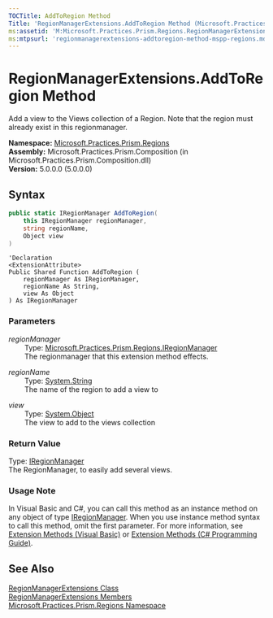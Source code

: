 ```yaml
---
TOCTitle: AddToRegion Method
Title: 'RegionManagerExtensions.AddToRegion Method (Microsoft.Practices.Prism.Regions)'
ms:assetid: 'M:Microsoft.Practices.Prism.Regions.RegionManagerExtensions.AddToRegion(Microsoft.Practices.Prism.Regions.IRegionManager,System.String,System.Object)'
ms:mtpsurl: 'regionmanagerextensions-addtoregion-method-mspp-regions.md'
---
```



# RegionManagerExtensions.AddToRegion Method

Add a view to the Views collection of a Region. Note that the region must already exist in this regionmanager.

**Namespace:** [Microsoft.Practices.Prism.Regions](/patterns-practices/reference/mspp-regions-namespace)<br/>
**Assembly:** Microsoft.Practices.Prism.Composition (in Microsoft.Practices.Prism.Composition.dll)<br/>
**Version:** 5.0.0.0 (5.0.0.0)

## Syntax

```C#
public static IRegionManager AddToRegion(
	this IRegionManager regionManager,
	string regionName,
	Object view
)
```
```VB
'Declaration
<ExtensionAttribute> 
Public Shared Function AddToRegion ( 
	regionManager As IRegionManager,
	regionName As String,
	view As Object
) As IRegionManager
```
### Parameters

*regionManager*  
&nbsp;&nbsp;&nbsp;&nbsp;&nbsp;&nbsp;&nbsp;&nbsp;Type: [Microsoft.Practices.Prism.Regions.IRegionManager](/patterns-practices/reference/iregionmanager-interface-mspp-regions)  
&nbsp;&nbsp;&nbsp;&nbsp;&nbsp;&nbsp;&nbsp;&nbsp;The regionmanager that this extension method effects.

*regionName*  
&nbsp;&nbsp;&nbsp;&nbsp;&nbsp;&nbsp;&nbsp;&nbsp;Type: [System.String](http://msdn.microsoft.com/en-us/library/s1wwdcbf)  
&nbsp;&nbsp;&nbsp;&nbsp;&nbsp;&nbsp;&nbsp;&nbsp;The name of the region to add a view to

*view*  
&nbsp;&nbsp;&nbsp;&nbsp;&nbsp;&nbsp;&nbsp;&nbsp;Type: [System.Object](http://msdn.microsoft.com/en-us/library/e5kfa45b)  
&nbsp;&nbsp;&nbsp;&nbsp;&nbsp;&nbsp;&nbsp;&nbsp;The view to add to the views collection

### Return Value

Type: [IRegionManager](/patterns-practices/reference/iregionmanager-interface-mspp-regions)  
The RegionManager, to easily add several views.

### Usage Note

In Visual Basic and C\#, you can call this method as an instance method on any object of type [IRegionManager](/patterns-practices/reference/iregionmanager-interface-mspp-regions). When you use instance method syntax to call this method, omit the first parameter. For more information, see [Extension Methods (Visual Basic)](http://msdn.microsoft.com/en-us/library/bb384936.aspx) or [Extension Methods (C\# Programming Guide)](http://msdn.microsoft.com/en-us/library/bb383977.aspx).

## See Also

[RegionManagerExtensions Class](/patterns-practices/reference/regionmanagerextensions-class-mspp-regions)<br/>
[RegionManagerExtensions Members](/patterns-practices/reference/regionmanagerextensions-members-mspp-regions)<br/>
[Microsoft.Practices.Prism.Regions Namespace](/patterns-practices/reference/mspp-regions-namespace)<br/>